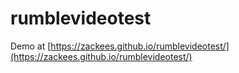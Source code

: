 # rumblevideotest


Demo at [https://zackees.github.io/rumblevideotest/](https://zackees.github.io/rumblevideotest/)
